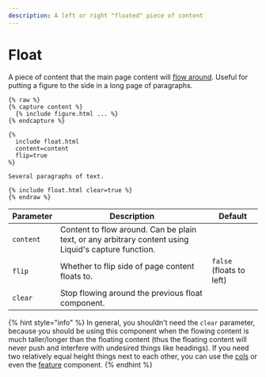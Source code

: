 ```yaml
---
description: A left or right "floated" piece of content
---
```


# Float

A piece of content that the main page content will [flow around](https://developer.mozilla.org/en-US/docs/Web/CSS/float). Useful for putting a figure to the side in a long page of paragraphs.

```liquid
{% raw %}
{% capture content %}
  {% include figure.html ... %}
{% endcapture %}

{%
  include float.html
  content=content
  flip=true
%}

Several paragraphs of text.

{% include float.html clear=true %}
{% endraw %}
```

| Parameter | Description                                                                                          | Default                  |
| --------- | ---------------------------------------------------------------------------------------------------- | ------------------------ |
| `content` | Content to flow around. Can be plain text, or any arbitrary content using Liquid's capture function. |                          |
| `flip`    | Whether to flip side of page content floats to.                                                      | `false` (floats to left) |
| `clear`   | Stop flowing around the previous float component.                                                    |                          |

{% hint style="info" %}
In general, you shouldn't need the `clear` parameter, because you should be using this component when the flowing content is much taller/longer than the floating content (thus the floating content will never push and interfere with undesired things like headings). If you need two relatively equal height things next to each other, you can use the [cols](cols.md) or even the [feature](feature.md) component.
{% endhint %}
